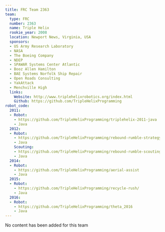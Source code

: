 ```yaml
---
title: FRC Team 2363
team:
  type: FRC
  number: 2363
  name: Triple Helix
  rookie_year: 2008
  location: Newport News, Virginia, USA
  sponsors:
  - US Army Research Laboratory
  - NASA
  - The Boeing Company
  - NDEP
  - SPAWAR Systems Center Atlantic
  - Booz Allen Hamilton
  - BAE Systems Norfolk Ship Repair
  - Open Roads Consulting
  - YakAttack
  - Menchville High
  links:
    Website: http://www.triplehelixrobotics.org/index.html
    Github: https://github.com/TripleHelixProgramming
robot_code:
  2011:
  - Robot:
    - https://github.com/TripleHelixProgramming/triplehelix-2011-java
    - Java
  2012:
  - Robot:
    - https://github.com/TripleHelixProgramming/rebound-rumble-strategy
    - Java
    Scouting:
    - https://github.com/TripleHelixProgramming/rebound-rumble-scouting
    - Java
  2014:
  - Robot:
    - https://github.com/TripleHelixProgramming/aerial-assist
    - Java
  2015:
  - Robot:
    - https://github.com/TripleHelixProgramming/recycle-rush/
    - Java
  2016:
  - Robot:
    - https://github.com/TripleHelixProgramming/theta_2016
    - Java
---
```


No content has been added for this team